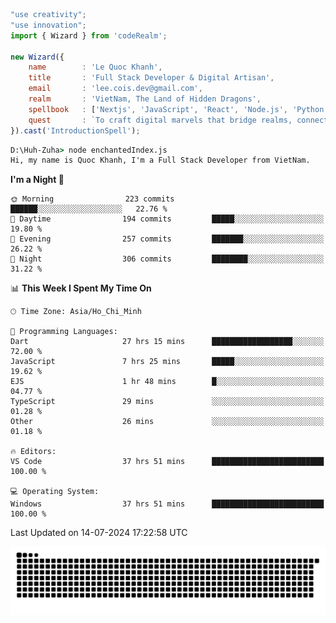<!--x axis divider-->

```js 
"use creativity";
"use innovation";
import { Wizard } from 'codeRealm';

new Wizard({
    name        : 'Le Quoc Khanh',
    title       : 'Full Stack Developer & Digital Artisan',
    email       : 'lee.cois.dev@gmail.com',
    realm       : 'VietNam, The Land of Hidden Dragons',
    spellbook   : ['Nextjs', 'JavaScript', 'React', 'Node.js', 'Python', 'Django', 'Cloud Services'],
    quest       : `To craft digital marvels that bridge realms, connect cultures, and bring imagination to life.`,
}).cast('IntroductionSpell');
```

```cmd
D:\Huh-Zuha> node enchantedIndex.js
Hi, my name is Quoc Khanh, I'm a Full Stack Developer from VietNam.
```
<!--START_SECTION:waka-->
**I'm a Night 🦉** 

```text
🌞 Morning                223 commits         ██████░░░░░░░░░░░░░░░░░░░   22.76 % 
🌆 Daytime                194 commits         █████░░░░░░░░░░░░░░░░░░░░   19.80 % 
🌃 Evening                257 commits         ███████░░░░░░░░░░░░░░░░░░   26.22 % 
🌙 Night                  306 commits         ████████░░░░░░░░░░░░░░░░░   31.22 % 
```


📊 **This Week I Spent My Time On** 

```text
🕑︎ Time Zone: Asia/Ho_Chi_Minh

💬 Programming Languages: 
Dart                     27 hrs 15 mins      ██████████████████░░░░░░░   72.00 % 
JavaScript               7 hrs 25 mins       █████░░░░░░░░░░░░░░░░░░░░   19.62 % 
EJS                      1 hr 48 mins        █░░░░░░░░░░░░░░░░░░░░░░░░   04.77 % 
TypeScript               29 mins             ░░░░░░░░░░░░░░░░░░░░░░░░░   01.28 % 
Other                    26 mins             ░░░░░░░░░░░░░░░░░░░░░░░░░   01.18 % 

🔥 Editors: 
VS Code                  37 hrs 51 mins      █████████████████████████   100.00 % 

💻 Operating System: 
Windows                  37 hrs 51 mins      █████████████████████████   100.00 % 
```


 Last Updated on 14-07-2024 17:22:58 UTC
<!--END_SECTION:waka-->
<picture>
  <source media="(prefers-color-scheme: dark)" srcset="https://raw.githubusercontent.com/leecois/leecois/output/github-contribution-grid-snake-dark.svg">
  <source media="(prefers-color-scheme: light)" srcset="https://raw.githubusercontent.com/leecois/leecois/output/github-contribution-grid-snake.svg">
  <img alt="github contribution grid snake animation" src="https://raw.githubusercontent.com/leecois/leecois/output/github-contribution-grid-snake.svg">
</picture>
